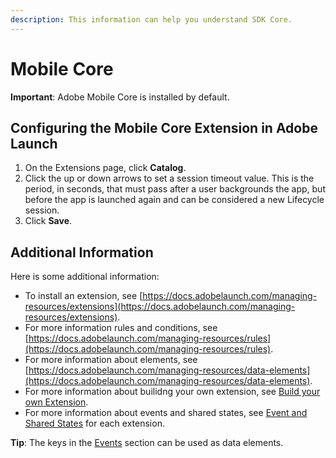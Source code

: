 ```yaml
---
description: This information can help you understand SDK Core.
---
```


# Mobile Core

**Important**: Adobe Mobile Core is installed by default. 

## Configuring the Mobile Core Extension in Adobe Launch

1. On the Extensions page, click **Catalog**.
2. Click the up or down arrows to set a session timeout value. This is the period, in seconds, that must pass after a user backgrounds the app, but before the app is launched again and can be considered a new Lifecycle session.
3. Click **Save**.

## Additional Information

Here is some additional information:

* To install an extension, see [https://docs.adobelaunch.com/managing-resources/extensions](https://docs.adobelaunch.com/managing-resources/extensions).
* For more information rules and conditions, see [https://docs.adobelaunch.com/managing-resources/rules](https://docs.adobelaunch.com/managing-resources/rules).
* For more information about elements, see [https://docs.adobelaunch.com/managing-resources/data-elements](https://docs.adobelaunch.com/managing-resources/data-elements).
* For more information about builidng your own extension, see [Build your own Extension](../../../extension-reference/mobile/build-your-own-extension/).  
* For more information about events and shared states, see [Event and Shared States](../../../extension-reference/mobile/build-your-own-extension/events/) for each extension.

**Tip**: The keys in the [Events](../../../extension-reference/mobile/build-your-own-extension/events/) section can be used as data elements.

